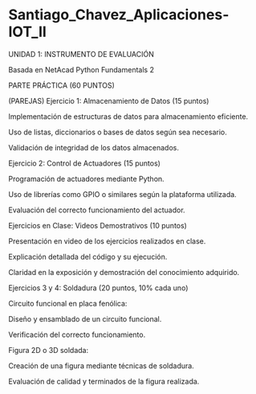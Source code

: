 # Santiago_Chavez_Aplicaciones-IOT_II

UNIDAD 1: INSTRUMENTO DE EVALUACIÓN

Basada en NetAcad Python Fundamentals 2

PARTE PRÁCTICA (60 PUNTOS)

(PAREJAS) Ejercicio 1: Almacenamiento de Datos (15 puntos)

Implementación de estructuras de datos para almacenamiento eficiente.

Uso de listas, diccionarios o bases de datos según sea necesario.

Validación de integridad de los datos almacenados.

Ejercicio 2: Control de Actuadores (15 puntos)

Programación de actuadores mediante Python.

Uso de librerías como GPIO o similares según la plataforma utilizada.

Evaluación del correcto funcionamiento del actuador.

Ejercicios en Clase: Videos Demostrativos (10 puntos)

Presentación en video de los ejercicios realizados en clase.

Explicación detallada del código y su ejecución.

Claridad en la exposición y demostración del conocimiento adquirido.

Ejercicios 3 y 4: Soldadura (20 puntos, 10% cada uno)

Circuito funcional en placa fenólica:

Diseño y ensamblado de un circuito funcional.

Verificación del correcto funcionamiento.

Figura 2D o 3D soldada:

Creación de una figura mediante técnicas de soldadura.

Evaluación de calidad y terminados de la figura realizada.
